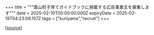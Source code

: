 +++
title = """栗山町子育てガイドブックに掲載する広告事業主を募集します"""
date = 2025-02-10T00:00:00.000Z
expiryDate = 2025-02-19T04:23:06.157Z
tags = ["kuriyama","recruit"]
+++


[[source]](https://www.town.kuriyama.hokkaido.jp/soshiki/39/30133.html)
